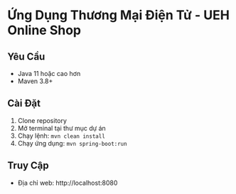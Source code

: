 # Ứng Dụng Thương Mại Điện Tử - UEH Online Shop

## Yêu Cầu
- Java 11 hoặc cao hơn
- Maven 3.8+

## Cài Đặt
1. Clone repository
2. Mở terminal tại thư mục dự án
3. Chạy lệnh: `mvn clean install`
4. Chạy ứng dụng: `mvn spring-boot:run`

## Truy Cập
- Địa chỉ web: http://localhost:8080
